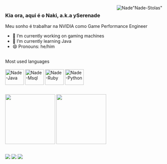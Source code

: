 <div>
  <img align="right" alt=Nade"Nade-Stolas" src="https://user-images.githubusercontent.com/127797136/227681547-8bfd8413-324e-4fb4-bfe0-695cdc12334c.gif">
</div>

### Kia ora, aqui é o Naki, a.k.a ySerenade
Meu sonho é trabalhar na NVIDIA como Game Performance Engineer

- 🔭 I’m currently working on gaming machines
- 🌱 I’m currently learning Java
- 😄 Pronouns: he/him



<div style="display: inline_block"><br>
 Most used languages 
</div>
  
<div style="display: inline_block"><br>
  <img align="center" alt="Nade-Java" height="50" width="60" src="https://cdn.jsdelivr.net/gh/devicons/devicon/icons/java/java-original.svg">
  <img align="center" alt="Nade-Msql" height="50" width="60" src="https://cdn.jsdelivr.net/gh/devicons/devicon/icons/mysql/mysql-original.svg">
  <img align="center" alt="Nade-Ruby" height="50" width="60" src="https://cdn.jsdelivr.net/gh/devicons/devicon/icons/ruby/ruby-plain.svg">
  <img align="center" alt="Nade-Python" height="50" width="60" src="https://cdn.jsdelivr.net/gh/devicons/devicon/icons/python/python-plain.svg">
</div>

##
<div>
  <img height="160em" src="https://github-readme-stats.vercel.app/api?username=ySerenade&show_icons=true&theme=tokyonight"/> 
  <img height="160em" src="https://github-readme-stats.vercel.app/api/top-langs/?username=ySerenade&layout=compact&theme=tokyonight&hide_progress=false"/> 
</div>

##

<div> 
  <a href="https://www.youtube.com/@Naki.Official" target="_blank"><img src="https://img.shields.io/badge/YouTube-FF0000?style=for-the-badge&logo=youtube&logoColor=white" target="_blank"></a>
  <a href="https://www.instagram.com/iam.nakidori/" target="_blank"><img src="https://img.shields.io/badge/-Instagram-%23E4405F?style=for-the-badge&logo=instagram&logoColor=white" target="_blank"></a>
 	<a href="https://www.twitch.tv/ynakidori" target="_blank"><img src="https://img.shields.io/badge/Twitch-9146FF?style=for-the-badge&logo=twitch&logoColor=white" target="_blank"></a>  
 
</div>


